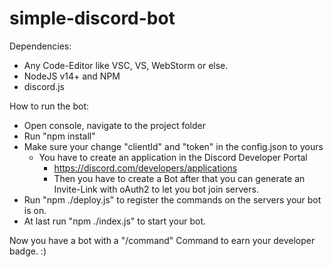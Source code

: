 # simple-discord-bot

Dependencies:
  - Any Code-Editor like VSC, VS, WebStorm or else.
  - NodeJS v14+ and NPM
  - discord.js

How to run the bot:
- Open console, navigate to the project folder
- Run "npm install"
- Make sure your change "clientId" and "token" in the config.json to yours
  - You have to create an application in the Discord Developer Portal 
    - https://discord.com/developers/applications
    - Then you have to create a Bot after that you can generate an Invite-Link with oAuth2 to let you bot join servers.
- Run "npm ./deploy.js" to register the commands on the servers your bot is on.
- At last run "npm ./index.js" to start your bot.


Now you have a bot with a "/command" Command to earn your developer badge. :)